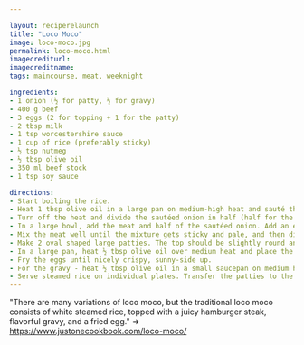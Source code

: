 ```yaml
---

layout: reciperelaunch
title: "Loco Moco"
image: loco-moco.jpg
permalink: loco-moco.html
imagecrediturl:
imagecreditname:
tags: maincourse, meat, weeknight

ingredients:
- 1 onion (½ for patty, ½ for gravy)
- 400 g beef
- 3 eggs (2 for topping + 1 for the patty)
- 2 tbsp milk
- 1 tsp worcestershire sauce
- 1 cup of rice (preferably sticky)
- ½ tsp nutmeg
- ½ tbsp olive oil
- 350 ml beef stock
- 1 tsp soy sauce

directions:
- Start boiling the rice. 
- Heat 1 tbsp olive oil in a large pan on medium-high heat and sauté the onion until translucent.
- Turn off the heat and divide the sautéed onion in half (half for the gravy and half for the patty).
- In a large bowl, add the meat and half of the sautéed onion. Add an egg, the milk, worcestershire sauce, nutmeg, some salt and black pepper.
- Mix the meat well until the mixture gets sticky and pale, and then divide into 2 patties.
- Make 2 oval shaped large patties. The top should be slightly round and not flat. Keep the patties in the fridge for at least 30 minutes before cooking so that the meat combines together.
- In a large pan, heat ½ tbsp olive oil over medium heat and place the patties on the pan. Indent the center of each patty with 2 fingers to prevent bulging. Cook the patties for about 5 minutes. Do not flip until the bottom of the patties is nicely browned. Cover and cook for 5 minutes to thoroughly cook the inside of the patties (adjust cooking time depending on thickness). 
- Fry the eggs until nicely crispy, sunny-side up.
- For the gravy - heat ½ tbsp olive oil in a small saucepan on medium heat and mix in the sautéed onion. Add 1½ cup beef stock, 1 tsp worcestershire sauce, and 1 tsp soy sauce. Cook until nicely thick.
- Serve steamed rice on individual plates. Transfer the patties to the plates, pour the gravy, and top with a fried egg. Serve immediately.
---
```


"There are many variations of loco moco, but the traditional loco moco consists of white steamed rice, topped with a juicy hamburger steak, flavorful gravy, and a fried egg." => https://www.justonecookbook.com/loco-moco/